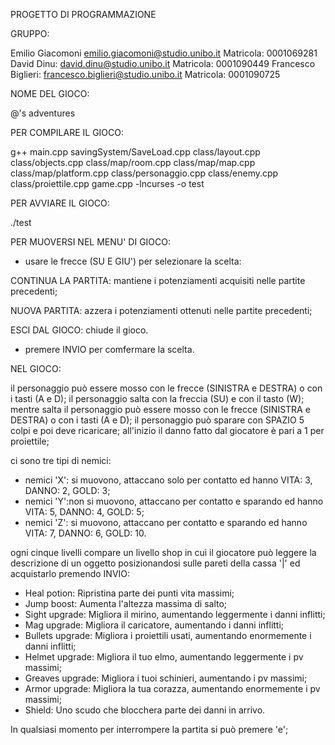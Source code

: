 PROGETTO DI PROGRAMMAZIONE


GRUPPO: 

Emilio Giacomoni emilio.giacomoni@studio.unibo.it Matricola: 0001069281
David Dinu: david.dinu@studio.unibo.it Matricola: 0001090449
Francesco Biglieri: francesco.biglieri@studio.unibo.it Matricola: 0001090725

NOME DEL GIOCO:


@'s adventures


PER COMPILARE IL GIOCO:

g++ main.cpp savingSystem/SaveLoad.cpp class/layout.cpp class/objects.cpp class/map/room.cpp class/map/map.cpp class/map/platform.cpp class/personaggio.cpp  class/enemy.cpp class/proiettile.cpp game.cpp -lncurses -o test

PER AVVIARE IL GIOCO:

./test

PER MUOVERSI NEL MENU' DI GIOCO:

- usare le frecce (SU E GIU') per selezionare la scelta:

CONTINUA LA PARTITA: mantiene i potenziamenti acquisiti nelle partite precedenti;

NUOVA PARTITA: azzera i potenziamenti ottenuti nelle partite precedenti;

ESCI DAL GIOCO: chiude il gioco.

- premere INVIO per comfermare la scelta.

NEL GIOCO:

il personaggio può essere mosso con le frecce (SINISTRA e DESTRA) o con i tasti (A e D);
il personaggio salta con la freccia (SU) e con il tasto (W);
mentre salta il personaggio può essere mosso con le frecce (SINISTRA e DESTRA) o con i tasti (A e D);
il personaggio può sparare con SPAZIO 5 colpi e poi deve ricaricare;
all'inizio il danno fatto dal giocatore  è pari a 1 per proiettile;

ci sono tre tipi di nemici:
- nemici 'X': si muovono, attaccano solo per contatto ed hanno VITA: 3, DANNO: 2, GOLD: 3;
- nemici 'Y':non si muovono, attaccano per contatto e sparando ed hanno VITA: 5, DANNO: 4, GOLD: 5;
- nemici 'Z': si muovono, attaccano per contatto e sparando ed hanno VITA: 7, DANNO: 6, GOLD: 10.

ogni cinque livelli compare un livello shop in cui il giocatore può leggere la descrizione di un oggetto posizionandosi sulle pareti della cassa '|' ed acquistarlo premendo INVIO:
- Heal potion: Ripristina parte dei punti vita massimi;
- Jump boost: Aumenta l'altezza massima di salto;
- Sight upgrade: Migliora il mirino, aumentando leggermente i danni inflitti;
- Mag upgrade: Migliora il caricatore, aumentando i danni inflitti;
- Bullets upgrade: Migliora i proiettili usati, aumentando enormemente i danni inflitti;
- Helmet upgrade: Migliora il tuo elmo, aumentando leggermente i pv massimi;
- Greaves upgrade: Migliora i tuoi schinieri, aumentando i pv massimi;
- Armor upgrade: Migliora la tua corazza, aumentando enormemente i pv massimi;
- Shield: Uno scudo che blocchera parte dei danni in arrivo.

In qualsiasi momento per interrompere la partita si può premere 'e';






